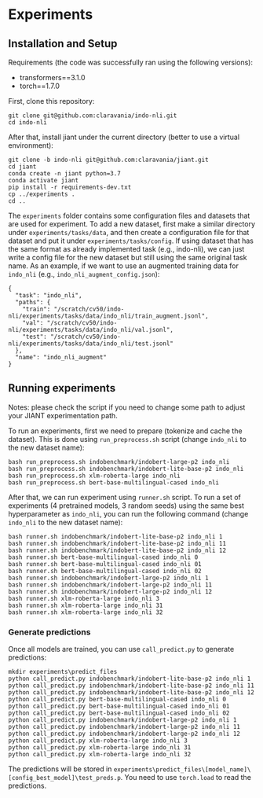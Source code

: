 # Experiments

## Installation and Setup

Requirements (the code was successfully ran using the following versions):
- transformers==3.1.0
- torch==1.7.0

First, clone this repository:

```
git clone git@github.com:claravania/indo-nli.git
cd indo-nli
```

After that, install jiant under the current directory (better to use a virtual environment):
```
git clone -b indo-nli git@github.com:claravania/jiant.git
cd jiant
conda create -n jiant python=3.7
conda activate jiant
pip install -r requirements-dev.txt
cp ../experiments .
cd ..
```

The `experiments` folder contains some configuration files and datasets that are used for experiment. To add a new dataset, first make a similar directory under `experiments/tasks/data`, and then create a configuration file for that dataset and put it under `experiments/tasks/config`. If using dataset that has the same format as already implemented task (e.g., indo-nli), we can just write a config file for the new dataset but still using the same original task name. As an example, if we  want to use an augmented training data for `indo_nli` (e.g., `indo_nli_augment_config.json`):
```
{
  "task": "indo_nli",
  "paths": {
    "train": "/scratch/cv50/indo-nli/experiments/tasks/data/indo_nli/train_augment.jsonl",
    "val": "/scratch/cv50/indo-nli/experiments/tasks/data/indo_nli/val.jsonl",
    "test": "/scratch/cv50/indo-nli/experiments/tasks/data/indo_nli/test.jsonl"
  },
  "name": "indo_nli_augment"
}
```

## Running experiments

Notes: please check the script if you need to change some path to adjust your JIANT experimentation path.

To run an experiments, first we need to prepare (tokenize and cache the dataset). This is done using `run_preprocess.sh` script (change `indo_nli` to the new dataset name):
```
bash run_preprocess.sh indobenchmark/indobert-large-p2 indo_nli
bash run_preprocess.sh indobenchmark/indobert-lite-base-p2 indo_nli
bash run_preprocess.sh xlm-roberta-large indo_nli
bash run_preprocess.sh bert-base-multilingual-cased indo_nli
```

After that, we can run experiment using `runner.sh` script. To run a set of experiments (4 pretrained models, 3 random seeds) using the same best hyperparameter as `indo_nli`, you can run the following command (change `indo_nli` to the new dataset name):

```
bash runner.sh indobenchmark/indobert-lite-base-p2 indo_nli 1
bash runner.sh indobenchmark/indobert-lite-base-p2 indo_nli 11
bash runner.sh indobenchmark/indobert-lite-base-p2 indo_nli 12
bash runner.sh bert-base-multilingual-cased indo_nli 0
bash runner.sh bert-base-multilingual-cased indo_nli 01
bash runner.sh bert-base-multilingual-cased indo_nli 02
bash runner.sh indobenchmark/indobert-large-p2 indo_nli 1
bash runner.sh indobenchmark/indobert-large-p2 indo_nli 11
bash runner.sh indobenchmark/indobert-large-p2 indo_nli 12
bash runner.sh xlm-roberta-large indo_nli 3
bash runner.sh xlm-roberta-large indo_nli 31
bash runner.sh xlm-roberta-large indo_nli 32
```

### Generate predictions

Once all models are trained, you can use `call_predict.py` to generate predictions:

```
mkdir experiments\predict_files
python call_predict.py indobenchmark/indobert-lite-base-p2 indo_nli 1
python call_predict.py indobenchmark/indobert-lite-base-p2 indo_nli 11
python call_predict.py indobenchmark/indobert-lite-base-p2 indo_nli 12
python call_predict.py bert-base-multilingual-cased indo_nli 0
python call_predict.py bert-base-multilingual-cased indo_nli 01
python call_predict.py bert-base-multilingual-cased indo_nli 02
python call_predict.py indobenchmark/indobert-large-p2 indo_nli 1
python call_predict.py indobenchmark/indobert-large-p2 indo_nli 11
python call_predict.py indobenchmark/indobert-large-p2 indo_nli 12
python call_predict.py xlm-roberta-large indo_nli 3
python call_predict.py xlm-roberta-large indo_nli 31
python call_predict.py xlm-roberta-large indo_nli 32
```

The predictions will be stored in `experiments\predict_files\[model_name]\[config_best_model]\test_preds.p`. You need to use `torch.load` to read the predictions.
